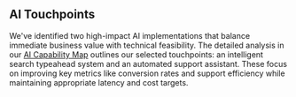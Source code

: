 ## AI Touchpoints

We've identified two high-impact AI implementations that balance immediate business value with technical feasibility. The detailed analysis in our [AI Capability Map](./ai-first/ai-capability-map.md) outlines our selected touchpoints: an intelligent search typeahead system and an automated support assistant. These focus on improving key metrics like conversion rates and support efficiency while maintaining appropriate latency and cost targets.